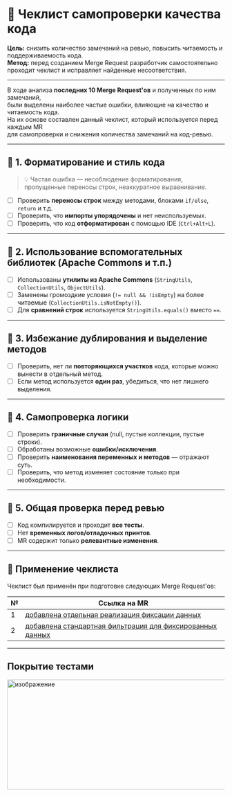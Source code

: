 # 🧾 Чеклист самопроверки качества кода

**Цель:** снизить количество замечаний на ревью, повысить читаемость и поддерживаемость кода.  
**Метод:** перед созданием Merge Request разработчик самостоятельно проходит чеклист и исправляет найденные несоответствия.

---

В ходе анализа **последних 10 Merge Request'ов** и полученных по ним замечаний,  
были выделены наиболее частые ошибки, влияющие на качество и читаемость кода.  
На их основе составлен данный чеклист, который используется перед каждым MR  
для самопроверки и снижения количества замечаний на код-ревью.

---

## 🔹 1. Форматирование и стиль кода
> 💡 Частая ошибка — несоблюдение форматирования, пропущенные переносы строк, неаккуратное выравнивание.

- [ ] Проверить **переносы строк** между методами, блоками `if/else`, `return` и т.д.  
- [ ] Проверить, что **импорты упорядочены** и нет неиспользуемых.  
- [ ] Проверить, что код **отформатирован** с помощью IDE (`Ctrl+Alt+L`).  

---

## 🔹 2. Использование вспомогательных библиотек (Apache Commons и т.п.)

- [ ] Использованы **утилиты из Apache Commons** (`StringUtils`, `CollectionUtils`, `ObjectUtils`).  
- [ ] Заменены громоздкие условия (`!= null && !isEmpty`) на более читаемые (`CollectionUtils.isNotEmpty()`).  
- [ ] Для **сравнений строк** используется `StringUtils.equals()` вместо `==`.  

---

## 🔹 3. Избежание дублирования и выделение методов

- [ ] Проверить, нет ли **повторяющихся участков** кода, которые можно вынести в отдельный метод.  
- [ ] Если метод используется **один раз**, убедиться, что нет лишнего выделения.  
---

## 🔹 4. Самопроверка логики

- [ ] Проверить **граничные случаи** (null, пустые коллекции, пустые строки).  
- [ ] Обработаны возможные **ошибки/исключения**.  
- [ ] Проверить **наименования переменных и методов** — отражают суть.  
- [ ] Проверить, что метод изменяет состояние только при необходимости.  

---

## 🔹 5. Общая проверка перед ревью

- [ ] Код компилируется и проходит **все тесты**.  
- [ ] Нет **временных логов/отладочных принтов**.  
- [ ] MR содержит только **релевантные изменения**.  

---

## 🔗 Применение чеклиста

Чеклист был применён при подготовке следующих Merge Request'ов:

| № | Ссылка на MR |
|---|---------------|
| 1 | [добавлена отдельная реализация фиксации данных](https://gitlab.iccdev.ru/atollis/ggis/3d-backend-bo-templates/-/merge_requests/290)
| 2 | [добавлена стандартная фильтрация для фиксированных данных](https://gitlab.iccdev.ru/atollis/ggis/3d-backend-objects/-/merge_requests/692)
---


## Покрытие тестами
<img width="1920" height="254" alt="изображение" src="https://github.com/user-attachments/assets/f16f5d07-326f-41ee-84c4-cd09239d3ca7" />
